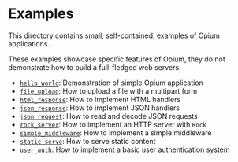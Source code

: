 # Examples

This directory contains small, self-contained, examples of Opium applications.

These examples showcase specific features of Opium, they do not demonstrate how to build a full-fledged web servers.

- [`hello_world`](./hello_world): Demonstration of simple Opium application
- [`file_upload`](./file_upload): How to upload a file with a multipart form
- [`html_response`](./html_response): How to implement HTML handlers
- [`json_response`](./json_response): How to implement JSON handlers
- [`json_request`](./json_request): How to read and decode JSON requests
- [`rock_server`](./rock_server): How to implement an HTTP server with `Rock`
- [`simple_middleware`](./simple_middleware): How to implement a simple middleware
- [`static_serve`](./static_serve): How to serve static content
- [`user_auth`](./user_auth): How to implement a basic user authentication system

